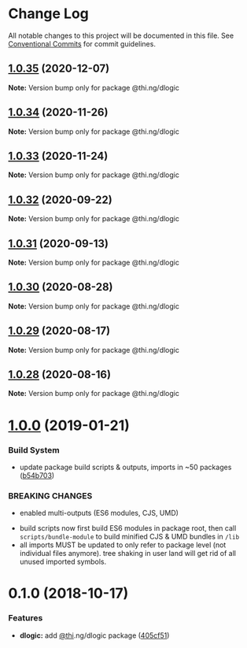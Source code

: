 # Change Log

All notable changes to this project will be documented in this file.
See [Conventional Commits](https://conventionalcommits.org) for commit guidelines.

## [1.0.35](https://github.com/thi-ng/umbrella/compare/@thi.ng/dlogic@1.0.34...@thi.ng/dlogic@1.0.35) (2020-12-07)

**Note:** Version bump only for package @thi.ng/dlogic





## [1.0.34](https://github.com/thi-ng/umbrella/compare/@thi.ng/dlogic@1.0.33...@thi.ng/dlogic@1.0.34) (2020-11-26)

**Note:** Version bump only for package @thi.ng/dlogic





## [1.0.33](https://github.com/thi-ng/umbrella/compare/@thi.ng/dlogic@1.0.32...@thi.ng/dlogic@1.0.33) (2020-11-24)

**Note:** Version bump only for package @thi.ng/dlogic





## [1.0.32](https://github.com/thi-ng/umbrella/compare/@thi.ng/dlogic@1.0.31...@thi.ng/dlogic@1.0.32) (2020-09-22)

**Note:** Version bump only for package @thi.ng/dlogic





## [1.0.31](https://github.com/thi-ng/umbrella/compare/@thi.ng/dlogic@1.0.30...@thi.ng/dlogic@1.0.31) (2020-09-13)

**Note:** Version bump only for package @thi.ng/dlogic





## [1.0.30](https://github.com/thi-ng/umbrella/compare/@thi.ng/dlogic@1.0.29...@thi.ng/dlogic@1.0.30) (2020-08-28)

**Note:** Version bump only for package @thi.ng/dlogic





## [1.0.29](https://github.com/thi-ng/umbrella/compare/@thi.ng/dlogic@1.0.28...@thi.ng/dlogic@1.0.29) (2020-08-17)

**Note:** Version bump only for package @thi.ng/dlogic





## [1.0.28](https://github.com/thi-ng/umbrella/compare/@thi.ng/dlogic@1.0.27...@thi.ng/dlogic@1.0.28) (2020-08-16)

**Note:** Version bump only for package @thi.ng/dlogic





# [1.0.0](https://github.com/thi-ng/umbrella/compare/@thi.ng/dlogic@0.1.2...@thi.ng/dlogic@1.0.0) (2019-01-21)

### Build System

* update package build scripts & outputs, imports in ~50 packages ([b54b703](https://github.com/thi-ng/umbrella/commit/b54b703))

### BREAKING CHANGES

* enabled multi-outputs (ES6 modules, CJS, UMD)

- build scripts now first build ES6 modules in package root, then call
  `scripts/bundle-module` to build minified CJS & UMD bundles in `/lib`
- all imports MUST be updated to only refer to package level
  (not individual files anymore). tree shaking in user land will get rid of
  all unused imported symbols.

# 0.1.0 (2018-10-17)

### Features

* **dlogic:** add [@thi](https://github.com/thi).ng/dlogic package ([405cf51](https://github.com/thi-ng/umbrella/commit/405cf51))
